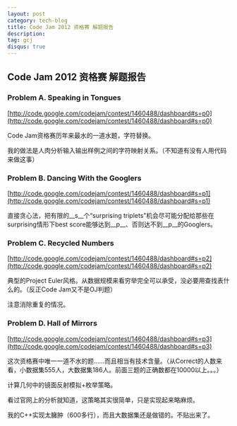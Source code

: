 ```yaml
---
layout: post
category: tech-blog
title: Code Jam 2012 资格赛 解题报告
description: 
tag: gcj
disqus: true
---
```


## Code Jam 2012 资格赛 解题报告

### Problem A. Speaking in Tongues
[http://code.google.com/codejam/contest/1460488/dashboard#s=p0](http://code.google.com/codejam/contest/1460488/dashboard#s=p0)

Code Jam资格赛历年来最水的一道水题，字符替换。

我的做法是人肉分析输入输出样例之间的字符映射关系。（不知道有没有人用代码来做这事）

<script src="https://gist.github.com/2401276.js?file=a.dart"></script>

### Problem B. Dancing With the Googlers
[http://code.google.com/codejam/contest/1460488/dashboard#s=p1](http://code.google.com/codejam/contest/1460488/dashboard#s=p1)

直接贪心法，把有限的__s__个“surprising triplets”机会尽可能分配给那些在surprising情形下best score能够达到__p__、否则达不到__p__的Googlers。

<script src="https://gist.github.com/2401349.js?file=gistfile1.hs"></script>

### Problem C. Recycled Numbers
[http://code.google.com/codejam/contest/1460488/dashboard#s=p2](http://code.google.com/codejam/contest/1460488/dashboard#s=p2)

典型的Project Euler风格。从数据规模来看穷举完全可以承受，没必要用查找表什么的。（反正Code Jam又不是OJ判题）

注意消除重复的情况。

<script src="https://gist.github.com/2401419.js?file=gistfile1.py"></script>

### Problem D. Hall of Mirrors
[http://code.google.com/codejam/contest/1460488/dashboard#s=p3](http://code.google.com/codejam/contest/1460488/dashboard#s=p3)

这次资格赛中唯一一道不水的题……而且相当有技术含量。（从Correct的人数来看，小数据集555人，大数据集186人。前面三题的正确数都在10000以上。。。）

计算几何中的镜面反射模拟+枚举策略。

看过官网上的分析就知道，这策略其实很简单，只是实现起来略麻烦。

我的C++实现太臃肿（600多行），而且大数据集还是做错的。不贴出来了。
